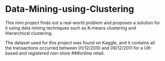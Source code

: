 # Data-Mining-using-Clustering
This mini project finds out a real-world problem and proposes a solution for it using  data mining techniques such as K-means clustering and Hierarchical clustering.

The dataset used for this project was found on Kaggle, and it contains all the transactions occurred between 01/12/2010 and 09/12/2011 for a UK-based and registered non-store ###online retail. 

